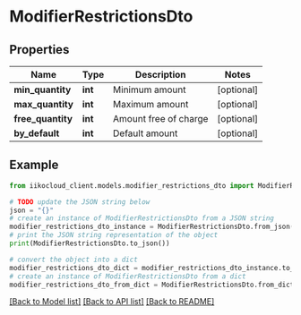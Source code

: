 # ModifierRestrictionsDto


## Properties

Name | Type | Description | Notes
------------ | ------------- | ------------- | -------------
**min_quantity** | **int** | Minimum amount | [optional] 
**max_quantity** | **int** | Maximum amount | [optional] 
**free_quantity** | **int** | Amount free of charge | [optional] 
**by_default** | **int** | Default amount | [optional] 

## Example

```python
from iikocloud_client.models.modifier_restrictions_dto import ModifierRestrictionsDto

# TODO update the JSON string below
json = "{}"
# create an instance of ModifierRestrictionsDto from a JSON string
modifier_restrictions_dto_instance = ModifierRestrictionsDto.from_json(json)
# print the JSON string representation of the object
print(ModifierRestrictionsDto.to_json())

# convert the object into a dict
modifier_restrictions_dto_dict = modifier_restrictions_dto_instance.to_dict()
# create an instance of ModifierRestrictionsDto from a dict
modifier_restrictions_dto_from_dict = ModifierRestrictionsDto.from_dict(modifier_restrictions_dto_dict)
```
[[Back to Model list]](../README.md#documentation-for-models) [[Back to API list]](../README.md#documentation-for-api-endpoints) [[Back to README]](../README.md)


